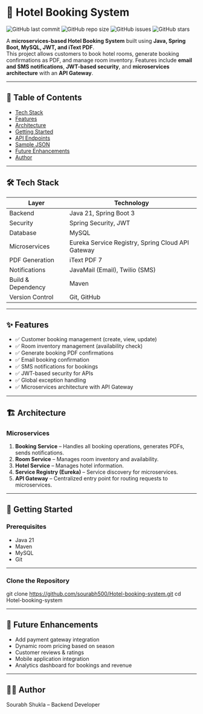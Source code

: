 # 🏨 Hotel Booking System

![GitHub last commit](https://img.shields.io/github/last-commit/sourabh500/Hotel-booking-system?style=for-the-badge)
![GitHub repo size](https://img.shields.io/github/repo-size/sourabh500/Hotel-booking-system?style=for-the-badge)
![GitHub issues](https://img.shields.io/github/issues/sourabh500/Hotel-booking-system?style=for-the-badge)
![GitHub stars](https://img.shields.io/github/stars/sourabh500/Hotel-booking-system?style=for-the-badge)

A **microservices-based Hotel Booking System** built using **Java, Spring Boot, MySQL, JWT, and iText PDF**.  
This project allows customers to book hotel rooms, generate booking confirmations as PDF, and manage room inventory. Features include **email and SMS notifications**, **JWT-based security**, and **microservices architecture** with an **API Gateway**.

---

## 📌 Table of Contents
- [Tech Stack](#-tech-stack)
- [Features](#-features)
- [Architecture](#-architecture)
- [Getting Started](#-getting-started)
- [API Endpoints](#-api-endpoints)
- [Sample JSON](#-sample-json)
- [Future Enhancements](#-future-enhancements)
- [Author](#-author)

---

## 🛠 Tech Stack

| Layer | Technology |
|-------|------------|
| Backend | Java 21, Spring Boot 3 |
| Security | Spring Security, JWT |
| Database | MySQL |
| Microservices | Eureka Service Registry, Spring Cloud API Gateway |
| PDF Generation | iText PDF 7 |
| Notifications | JavaMail (Email), Twilio (SMS) |
| Build & Dependency | Maven |
| Version Control | Git, GitHub |

---

## ✨ Features

- ✅ Customer booking management (create, view, update)
- ✅ Room inventory management (availability check)
- ✅ Generate booking PDF confirmations
- ✅ Email booking confirmation
- ✅ SMS notifications for bookings
- ✅ JWT-based security for APIs
- ✅ Global exception handling
- ✅ Microservices architecture with API Gateway

---

## 🏗 Architecture

### Microservices

1. **Booking Service** – Handles all booking operations, generates PDFs, sends notifications.  
2. **Room Service** – Manages room inventory and availability.  
3. **Hotel Service** – Manages hotel information.  
4. **Service Registry (Eureka)** – Service discovery for microservices.  
5. **API Gateway** – Centralized entry point for routing requests to microservices.

---

## 🚀 Getting Started

### Prerequisites

- Java 21
- Maven
- MySQL
- Git
  
---

### Clone the Repository

git clone https://github.com/sourabh500/Hotel-booking-system.git
cd Hotel-booking-system

---

## 🔮 Future Enhancements

- Add payment gateway integration
- Dynamic room pricing based on season
- Customer reviews & ratings
- Mobile application integration
- Analytics dashboard for bookings and revenue

---

## 👨‍💻 Author

Sourabh Shukla – Backend Developer
